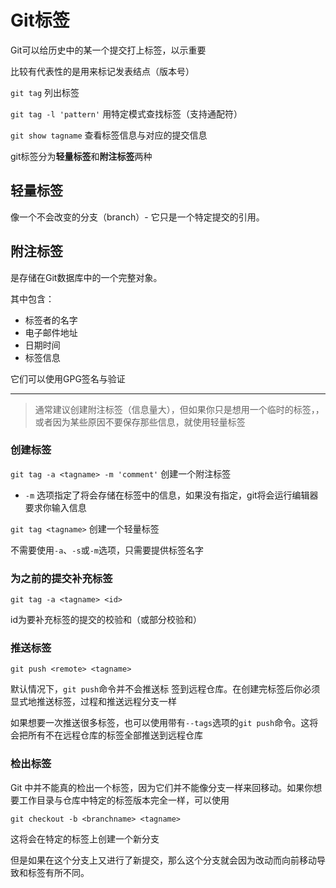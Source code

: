 # Git标签

Git可以给历史中的某一个提交打上标签，以示重要

比较有代表性的是用来标记发表结点（版本号）



`git tag` 列出标签

`git tag -l 'pattern'` 用特定模式查找标签（支持通配符）

`git show tagname` 查看标签信息与对应的提交信息



git标签分为**轻量标签**和**附注标签**两种

## 轻量标签 

像一个不会改变的分支（branch）- 它只是一个特定提交的引用。

## 附注标签

是存储在Git数据库中的一个完整对象。

其中包含：

- 标签者的名字
- 电子邮件地址
- 日期时间
- 标签信息

它们可以使用GPG签名与验证

---

> 通常建议创建附注标签（信息量大），但如果你只是想用一个临时的标签，，或者因为某些原因不要保存那些信息，就使用轻量标签



### 创建标签

`git tag -a <tagname> -m 'comment'` 创建一个附注标签

- `-m` 选项指定了将会存储在标签中的信息，如果没有指定，git将会运行编辑器要求你输入信息

`git tag <tagname>` 创建一个轻量标签

不需要使用`-a`、`-s`或`-m`选项，只需要提供标签名字



### 为之前的提交补充标签

`git tag -a <tagname> <id>`

id为要补充标签的提交的校验和（或部分校验和）



### 推送标签

`git push <remote> <tagname>`

默认情况下，`git push`命令并不会推送标 签到远程仓库。在创建完标签后你必须显式地推送标签，过程和推送远程分支一样

如果想要一次推送很多标签，也可以使用带有`--tags`选项的`git push`命令。这将会把所有不在远程仓库的标签全部推送到远程仓库



### 检出标签

Git 中并不能真的检出一个标签，因为它们并不能像分支一样来回移动。如果你想要工作目录与仓库中特定的标签版本完全一样，可以使用

`git checkout -b <branchname> <tagname>` 

这将会在特定的标签上创建一个新分支

但是如果在这个分支上又进行了新提交，那么这个分支就会因为改动而向前移动导致和标签有所不同。